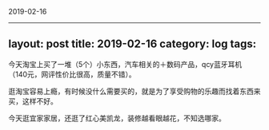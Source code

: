 2019-02-16

---
layout: post
title: 2019-02-16
category: log
tags: 
---

今天淘宝上买了一堆（5个）小东西，汽车相关的＋数码产品，qcy蓝牙耳机（140元，网评性价比很高，质量不错）。

逛淘宝容易上瘾，有时候没什么需要买的，就是为了享受购物的乐趣而找着东西来买，这样不好。

今天逛宜家家居，还逛了红心美凯龙，装修越看眼越花，不知选哪家。